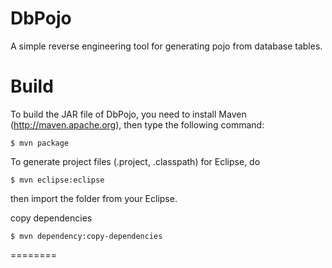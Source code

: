 DbPojo
========

A simple reverse engineering tool for generating pojo from database tables.



Build
========

To build the JAR file of DbPojo, you need to install Maven (http://maven.apache.org), then type the following command:

    $ mvn package

To generate project files (.project, .classpath) for Eclipse, do

    $ mvn eclipse:eclipse

then import the folder from your Eclipse.

copy dependencies

    $ mvn dependency:copy-dependencies
    
    
======== 